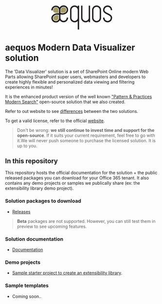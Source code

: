 
<p align="center"><img width="200px" src="./assets/aequos_logo_noir.png"/></p>

# aequos Modern Data Visualizer solution

The 'Data Visualizer' solution is a set of SharePoint Online modern Web Parts allowing SharePoint super users, webmasters and developers to create highly flexible and personalized data viewing and filtering experiences in minutes!

It is the enhanced product version of the well known ["Pattern & Practices Modern Search"](https://github.com/microsoft-search/pnp-modern-search) open-source solution that we also created.

Refer to out website to see [differences](https://www.aequos.ca/features) between the two solutions.

To get a valid license, refer to the official [website](https://www.aequos.ca).

> Don't be wrong: **we still continue to invest time and support for the open-source**. If it suits your current requirement, feel free to go with it.We will never push someone to purchase the licensed solution. It is up to you.

## In this repository

This repository hosts the official documentation for the solution + the public released packages you can download for your Office 365 tenant. It also contains any demo projects or samples we publically share (ex: the extensibility library demo project).

### Solution packages to download

- [Releases](https://github.com/aequos-solutions/modern-data-visualizer/releases)

> **Beta** packages are not supported. However, you can still test them in preview to see upcoming features.

### Solution documentation

- [Documentation](https://aequos-solutions.github.io/modern-data-visualizer/)

### Demo projects

- [Sample starter project to create an extensibility library](./extensibility-library-demo).

### Sample templates

- Coming soon..


